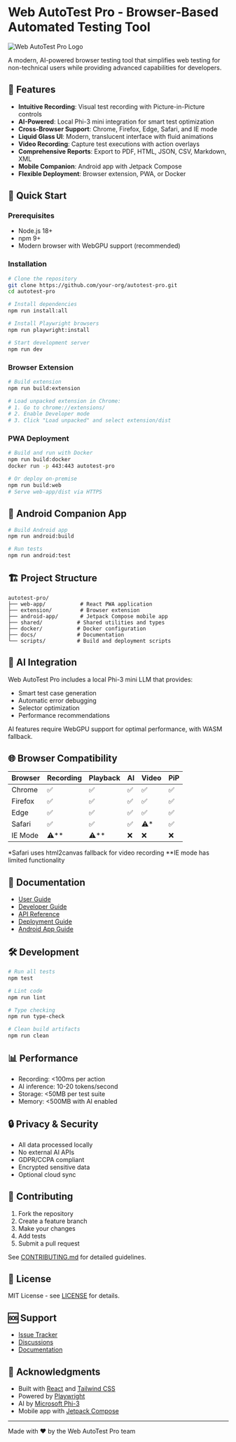 # Web AutoTest Pro - Browser-Based Automated Testing Tool

![Web AutoTest Pro Logo](docs/images/logo.png)

A modern, AI-powered browser testing tool that simplifies web testing for non-technical users while providing advanced capabilities for developers.

## 🌟 Features

- **Intuitive Recording**: Visual test recording with Picture-in-Picture controls
- **AI-Powered**: Local Phi-3 mini integration for smart test optimization
- **Cross-Browser Support**: Chrome, Firefox, Edge, Safari, and IE mode
- **Liquid Glass UI**: Modern, translucent interface with fluid animations
- **Video Recording**: Capture test executions with action overlays
- **Comprehensive Reports**: Export to PDF, HTML, JSON, CSV, Markdown, XML
- **Mobile Companion**: Android app with Jetpack Compose
- **Flexible Deployment**: Browser extension, PWA, or Docker

## 🚀 Quick Start

### Prerequisites
- Node.js 18+
- npm 9+
- Modern browser with WebGPU support (recommended)

### Installation

```bash
# Clone the repository
git clone https://github.com/your-org/autotest-pro.git
cd autotest-pro

# Install dependencies
npm run install:all

# Install Playwright browsers
npm run playwright:install

# Start development server
npm run dev
```

### Browser Extension
```bash
# Build extension
npm run build:extension

# Load unpacked extension in Chrome:
# 1. Go to chrome://extensions/
# 2. Enable Developer mode
# 3. Click "Load unpacked" and select extension/dist
```

### PWA Deployment
```bash
# Build and run with Docker
npm run build:docker
docker run -p 443:443 autotest-pro

# Or deploy on-premise
npm run build:web
# Serve web-app/dist via HTTPS
```

## 📱 Android Companion App

```bash
# Build Android app
npm run android:build

# Run tests
npm run android:test
```

## 🏗️ Project Structure

```
autotest-pro/
├── web-app/           # React PWA application
├── extension/         # Browser extension
├── android-app/       # Jetpack Compose mobile app
├── shared/           # Shared utilities and types
├── docker/           # Docker configuration
├── docs/             # Documentation
└── scripts/          # Build and deployment scripts
```

## 🤖 AI Integration

Web AutoTest Pro includes a local Phi-3 mini LLM that provides:
- Smart test case generation
- Automatic error debugging
- Selector optimization
- Performance recommendations

AI features require WebGPU support for optimal performance, with WASM fallback.

## 🌐 Browser Compatibility

| Browser | Recording | Playback | AI | Video | PiP |
|---------|-----------|----------|----|----- |-----|
| Chrome  | ✅        | ✅       | ✅ | ✅   | ✅  |
| Firefox | ✅        | ✅       | ✅ | ✅   | ✅  |
| Edge    | ✅        | ✅       | ✅ | ✅   | ✅  |
| Safari  | ✅        | ✅       | ✅ | ⚠️*  | ✅  |
| IE Mode | ⚠️**      | ⚠️**     | ❌ | ❌   | ❌  |

*Safari uses html2canvas fallback for video recording
**IE mode has limited functionality

## 📖 Documentation

- [User Guide](docs/user-guide.md)
- [Developer Guide](docs/developer-guide.md)
- [API Reference](docs/api-reference.md)
- [Deployment Guide](docs/deployment.md)
- [Android App Guide](docs/android-guide.md)

## 🛠️ Development

```bash
# Run all tests
npm test

# Lint code
npm run lint

# Type checking
npm run type-check

# Clean build artifacts
npm run clean
```

## 📊 Performance

- Recording: <100ms per action
- AI inference: 10-20 tokens/second
- Storage: <50MB per test suite
- Memory: <500MB with AI enabled

## 🔒 Privacy & Security

- All data processed locally
- No external AI APIs
- GDPR/CCPA compliant
- Encrypted sensitive data
- Optional cloud sync

## 🤝 Contributing

1. Fork the repository
2. Create a feature branch
3. Make your changes
4. Add tests
5. Submit a pull request

See [CONTRIBUTING.md](CONTRIBUTING.md) for detailed guidelines.

## 📄 License

MIT License - see [LICENSE](LICENSE) for details.

## 🆘 Support

- [Issue Tracker](https://github.com/your-org/autotest-pro/issues)
- [Discussions](https://github.com/your-org/autotest-pro/discussions)
- [Documentation](https://autotest-pro.docs.com)

## 🙏 Acknowledgments

- Built with [React](https://reactjs.org/) and [Tailwind CSS](https://tailwindcss.com/)
- Powered by [Playwright](https://playwright.dev/)
- AI by [Microsoft Phi-3](https://huggingface.co/microsoft/Phi-3-mini-4k-instruct)
- Mobile app with [Jetpack Compose](https://developer.android.com/jetpack/compose)

---

Made with ❤️ by the Web AutoTest Pro team